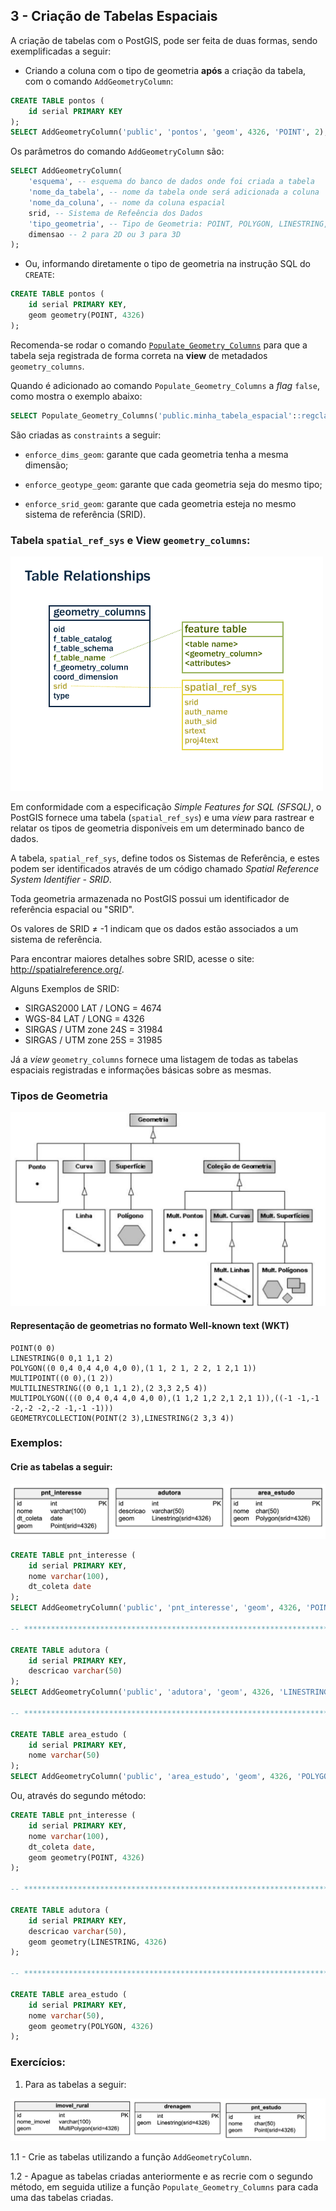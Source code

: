## 3 - Criação de Tabelas Espaciais

A criação de tabelas com o PostGIS, pode ser feita de duas formas, sendo exemplificadas a seguir:

* Criando a coluna com o tipo de geometria **após** a criação da tabela, com o comando `AddGeometryColumn`:


```sql
CREATE TABLE pontos (
	id serial PRIMARY KEY
);
SELECT AddGeometryColumn('public', 'pontos', 'geom', 4326, 'POINT', 2);
```

Os parâmetros do comando `AddGeometryColumn` são:

```sql
SELECT AddGeometryColumn(
	'esquema', -- esquema do banco de dados onde foi criada a tabela
	'nome_da_tabela', -- nome da tabela onde será adicionada a coluna
	'nome_da_coluna', -- nome da coluna espacial
	srid, -- Sistema de Refeência dos Dados
	'tipo_geometria', -- Tipo de Geometria: POINT, POLYGON, LINESTRING, etc.
	dimensao -- 2 para 2D ou 3 para 3D
);
```


* Ou, informando diretamente o tipo de geometria na instrução SQL do `CREATE`:

```sql
CREATE TABLE pontos (
	id serial PRIMARY KEY,
	geom geometry(POINT, 4326)
);
```

Recomenda-se rodar o comando [`Populate_Geometry_Columns`](https://postgis.net/docs/Populate_Geometry_Columns.html) para que a tabela seja registrada de forma correta na **view** de metadados `geometry_columns`.

Quando é adicionado ao comando `Populate_Geometry_Columns` a *flag* `false`, como mostra o exemplo abaixo:

```sql
SELECT Populate_Geometry_Columns('public.minha_tabela_espacial'::regclass, false);
```

São criadas as `constraints` a seguir:

* `enforce_dims_geom`: garante que cada geometria tenha a mesma dimensão;

* `enforce_geotype_geom`: garante que cada geometria seja do mesmo tipo;

* `enforce_srid_geom`: garante que cada geometria esteja no mesmo sistema de referência (SRID).

### Tabela `spatial_ref_sys` e View `geometry_columns`:

![relações](../img/table_relationships.png)

Em conformidade com a especificação *Simple Features for SQL (SFSQL)*, o PostGIS fornece uma tabela (`spatial_ref_sys`) e uma *view* para rastrear e relatar os tipos de geometria disponíveis em um determinado banco de dados.

A tabela, `spatial_ref_sys`, define todos os Sistemas de Referência, e estes podem ser identificados através de um código chamado *Spatial Reference System Identifier - SRID*.

Toda geometria armazenada no PostGIS possui um identificador de referência espacial ou "SRID".

Os valores de SRID ≠ -1 indicam que os dados estão associados a um sistema de referência.

Para encontrar maiores detalhes sobre SRID, acesse o site: http://spatialreference.org/.

Alguns Exemplos de SRID:

- SIRGAS2000 LAT / LONG = 4674
- WGS-84 LAT / LONG = 4326
- SIRGAS / UTM zone 24S = 31984
- SIRGAS / UTM zone 25S = 31985

Já a *view* `geometry_columns` fornece uma listagem de todas as tabelas espaciais registradas e informações básicas sobre as mesmas.


### Tipos de Geometria

![tipos de geometria](../img/tipos_geometria.png)

#### Representação de geometrias no formato Well-known text (WKT)

```
POINT(0 0)
LINESTRING(0 0,1 1,1 2)
POLYGON((0 0,4 0,4 4,0 4,0 0),(1 1, 2 1, 2 2, 1 2,1 1))
MULTIPOINT((0 0),(1 2))
MULTILINESTRING((0 0,1 1,1 2),(2 3,3 2,5 4))
MULTIPOLYGON(((0 0,4 0,4 4,0 4,0 0),(1 1,2 1,2 2,1 2,1 1)),((-1 -1,-1 -2,-2 -2,-2 -1,-1 -1)))
GEOMETRYCOLLECTION(POINT(2 3),LINESTRING(2 3,3 4))
```
### Exemplos:

#### Crie as tabelas a seguir:

![Tabelas de Exemplo](../img/tabelas_exemplo.jpg)

```sql
CREATE TABLE pnt_interesse (
    id serial PRIMARY KEY,
    nome varchar(100),
    dt_coleta date
);
SELECT AddGeometryColumn('public', 'pnt_interesse', 'geom', 4326, 'POINT', 2);

-- **************************************************************************** --

CREATE TABLE adutora (
    id serial PRIMARY KEY,
    descricao varchar(50)
);
SELECT AddGeometryColumn('public', 'adutora', 'geom', 4326, 'LINESTRING', 2);

-- **************************************************************************** --

CREATE TABLE area_estudo (
    id serial PRIMARY KEY,
    nome varchar(50)
);
SELECT AddGeometryColumn('public', 'area_estudo', 'geom', 4326, 'POLYGON', 2);

```

Ou, através do segundo método:

```sql
CREATE TABLE pnt_interesse (
    id serial PRIMARY KEY,
    nome varchar(100),
    dt_coleta date,
    geom geometry(POINT, 4326)
);

-- **************************************************************************** --

CREATE TABLE adutora (
    id serial PRIMARY KEY,
    descricao varchar(50),
    geom geometry(LINESTRING, 4326)
);

-- **************************************************************************** --

CREATE TABLE area_estudo (
    id serial PRIMARY KEY,
    nome varchar(50),
    geom geometry(POLYGON, 4326)
);
```

### Exercícios:

1. Para as tabelas a seguir:

![Exercício](../img/fig_exercicio.jpg)

1.1 - Crie as tabelas utilizando a função `AddGeometryColumn`.

1.2 - Apague as tabelas criadas anteriormente e as recrie com o segundo método, em seguida utilize a função `Populate_Geometry_Columns` para cada uma das tabelas criadas.



